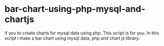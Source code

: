# bar-chart-using-php-mysql-and-chartjs
if you to create charts for mysql data using php. This script is for you. In this script i make a bar chart using mysql data, php and chart js library. 
